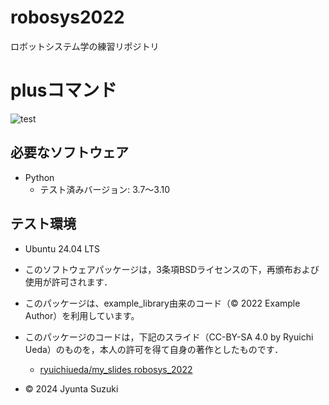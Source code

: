 # robosys2022
ロボットシステム学の練習リポジトリ

# plusコマンド
![test](https://github.com/Jyunta19/robosys2024/actions/workflows/test.yml/badge.svg)

## 必要なソフトウェア
- Python
  - テスト済みバージョン: 3.7〜3.10

## テスト環境
- Ubuntu 24.04 LTS

- このソフトウェアパッケージは，3条項BSDライセンスの下，再頒布および使用が許可されます．
- このパッケージは、example_library由来のコード（© 2022 Example Author）を利用しています。
- このパッケージのコードは，下記のスライド（CC-BY-SA 4.0 by Ryuichi Ueda）のものを，本人の許可を得て自身の著作としたものです．
    - [ryuichiueda/my_slides robosys_2022](https://github.com/ryuichiueda/my_slides/tree/master/robosys_2022)
- © 2024 Jyunta Suzuki
